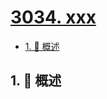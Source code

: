 # [3034. xxx](https://github.com/Tdahuyou/TNotes.leetcode/tree/main/notes/3034.%20xxx)

<!-- region:toc -->

- [1. 📝 概述](#1--概述)

<!-- endregion:toc -->

## 1. 📝 概述
